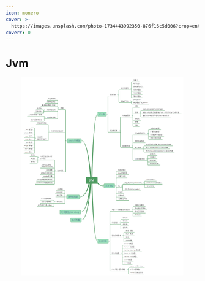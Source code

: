 ```yaml
---
icon: monero
cover: >-
  https://images.unsplash.com/photo-1734443992350-876f16c5d006?crop=entropy&cs=srgb&fm=jpg&ixid=M3wxOTcwMjR8MHwxfHJhbmRvbXx8fHx8fHx8fDE3Mzg0MjIwMzB8&ixlib=rb-4.0.3&q=85
coverY: 0
---
```


# Jvm

<figure><img src="../.gitbook/assets/image (8).png" alt=""><figcaption></figcaption></figure>
